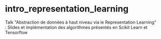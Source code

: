 # intro_representation_learning
Talk "Abstraction de données à haut niveau via le Representation Learning" : Slides et implémentation des algorithmes présentés en Scikit Learn et Tensorflow 
